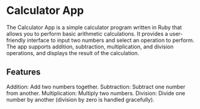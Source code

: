 # Calculator App
The Calculator App is a simple calculator program written in Ruby that allows you to perform basic arithmetic calculations. It provides a user-friendly interface to input two numbers and select an operation to perform. The app supports addition, subtraction, multiplication, and division operations, and displays the result of the calculation.

## Features
Addition: Add two numbers together.
Subtraction: Subtract one number from another.
Multiplication: Multiply two numbers.
Division: Divide one number by another (division by zero is handled gracefully).